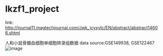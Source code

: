 # Ikzf1_project
link: http://journal11.magtechjournal.com/Jwk_jcyxylc/EN/abstract/abstract14606.shtml

人和小鼠骨髓血细胞单细胞转录组数据
data source:GSE149938, GSE122467
![image](https://github.com/yudonglin506311858/Ikzf1_project/assets/25711412/7e28ea73-f6d0-489d-aee2-1670e176b47d)

